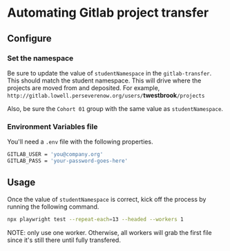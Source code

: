# Automating Gitlab project transfer

## Configure

### Set the namespace

Be sure to update the value of `studentNamespace` in the `gitlab-transfer`. This should match the student namespace. This will drive where the projects are moved from and deposited. For example, `http://gitlab.lowell.perseverenow.org/users/`**twestbrook**`/projects`

Also, be sure the `Cohort 01` group with the same value as `studentNamespace`.  

### Environment Variables file 

You'll need a `.env` file with the following properties.

```bash
GITLAB_USER = 'you@company.org'
GITLAB_PASS = 'your-password-goes-here'
```


## Usage

Once the value of `studentNamespace` is correct, kick off the process by running the following command. 

```bash 
npx playwright test --repeat-each=13 --headed --workers 1
```

NOTE: only use one worker. Otherwise, all workers will grab the first file since it's still there until fully transfered. 


